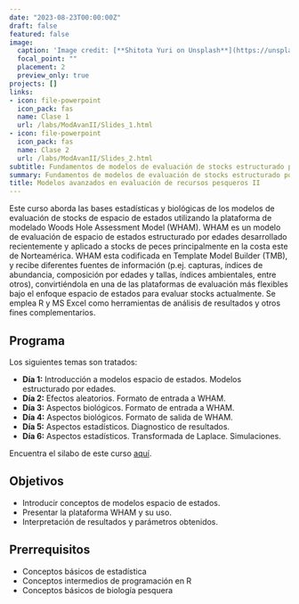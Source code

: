 ```yaml
---
date: "2023-08-23T00:00:00Z"
draft: false
featured: false
image:
  caption: 'Image credit: [**Shitota Yuri on Unsplash**](https://unsplash.com/photos/p0hDztR46cw)'
  focal_point: ""
  placement: 2
  preview_only: true
projects: []
links:
- icon: file-powerpoint
  icon_pack: fas
  name: Clase 1
  url: /labs/ModAvanII/Slides_1.html
- icon: file-powerpoint
  icon_pack: fas
  name: Clase 2
  url: /labs/ModAvanII/Slides_2.html
subtitle: Fundamentos de modelos de evaluación de stocks estructurado por edades, con enfoque a modelos espacio de estados.
summary: Fundamentos de modelos de evaluación de stocks estructurado por edades, con enfoque a modelos espacio de estados.
title: Modelos avanzados en evaluación de recursos pesqueros II
---
```


Este curso aborda las bases estadísticas y biológicas de los modelos de evaluación de stocks de espacio de estados utilizando la plataforma de modelado Woods Hole Assessment Model (WHAM). WHAM es un modelo de evaluación de espacio de estados estructurado por edades desarrollado recientemente y aplicado a stocks de peces principalmente en la costa este de Norteamérica. WHAM esta codificada en Template Model Builder (TMB), y recibe diferentes fuentes de información (p.ej. capturas, índices de abundancia, composición por edades y tallas, índices ambientales, entre otros), convirtiéndola en una de las plataformas de evaluación más flexibles bajo el enfoque espacio de estados para evaluar stocks actualmente. Se emplea R y MS Excel como herramientas de análisis de resultados y otros fines complementarios.

## Programa 

Los siguientes temas son tratados:

- **Día 1:** Introducción a modelos espacio de estados. Modelos estructurado por edades.
- **Día 2:** Efectos aleatorios. Formato de entrada a WHAM.
- **Día 3:** Aspectos biológicos. Formato de entrada a WHAM.
- **Día 4:** Aspectos biológicos. Formato de salida de WHAM.
- **Día 5:** Aspectos estadísticos. Diagnostico de resultados.
- **Día 6:** Aspectos estadísticos. Transformada de Laplace. Simulaciones.

Encuentra el silabo de este curso [aquí](https://cousteau-group.com/cursos/modelos_avanzados_evaluacion_ii/).

## Objetivos

- Introducir conceptos de modelos espacio de estados.
- Presentar la plataforma WHAM y su uso.
- Interpretación de resultados y parámetros obtenidos.

## Prerrequisitos

* Conceptos básicos de estadística
* Conceptos intermedios de programación en R
* Conceptos básicos de biología pesquera
